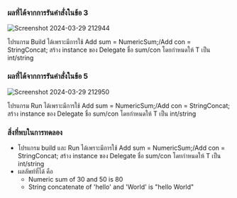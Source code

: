 ### ผลที่ได้จากการรันคำสั่งในข้อ 3

![Screenshot 2024-03-29 212944](https://github.com/KanyakornPuengmon/03376836-OOP-2566-Lab-15/assets/144195697/4fe41a75-8baf-418d-b60d-9f4e07e7ff8a)

โปรแกรม Build ได้เพราะมีการใช้ Add<int> sum = NumericSum;/Add<string> con = StringConcat; สร้าง instance ของ Delegate ชื่อ sum/con โดยกำหนดให้ T เป็น int/string

### ผลที่ได้จากการรันคำสั่งในข้อ 5

![Screenshot 2024-03-29 212950](https://github.com/KanyakornPuengmon/03376836-OOP-2566-Lab-15/assets/144195697/232fa8d1-ef41-4da4-a918-2dd93e76dd56)

โปรแกรม Run ได้เพราะมีการใช้ Add<int> sum = NumericSum;/Add<string> con = StringConcat; สร้าง instance ของ Delegate ชื่อ sum/con โดยกำหนดให้ T เป็น int/string

### สิ่งที่พบในการทดลอง
- โปรแกรม build และ Run ได้เพราะมีการใช้ Add<int> sum = NumericSum;/Add<string> con = StringConcat; สร้าง instance ของ Delegate ชื่อ sum/con โดยกำหนดให้ T เป็น int/string
- ผลลัพท์ที่ได้ คือ
  - Numeric sum of 30 and 50 is 80
  - String concatenate of 'hello' and 'World' is "hello World"
